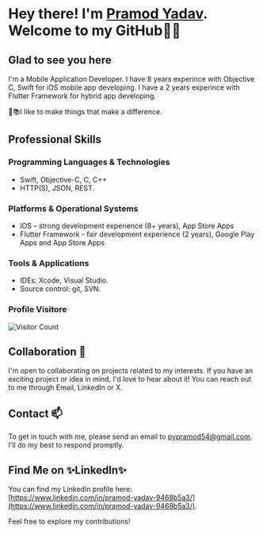 # Hey there! I'm [Pramod Yadav](https://www.linkedin.com/in/pramod-yadav-9468b5a3/). Welcome to my GitHub👋👋

## Glad to see you here

I'm a Mobile Application Developer. I have 8 years experince with Objective C, Swift for iOS mobile app developing. I have a 2 years experince with Flutter Framework for hybrid app developing.

📌📚I like to make things that make a difference.

## Professional Skills

### Programming Languages & Technologies
- Swift, Objective-C, C, C++
- HTTP(S), JSON, REST.
  
### Platforms & Operational Systems
- iOS – strong development experience (8+ years), App Store Apps
 - Flutter Framework - fair development experience (2 years), Google Play Apps and App Store Apps
  
### Tools & Applications
- IDEs: Xcode, Visual Studio.
- Source control: git, SVN.

### Profile Visitore
![Visitor Count](https://profile-counter.glitch.me/{pramod7}/count.svg)

## Collaboration 🤝
I'm open to collaborating on projects related to my interests. If you have an exciting project or idea in mind, I'd love to hear about it! You can reach out to me through Email, LinkedIn or X.

## Contact 📫
To get in touch with me, please send an email to pypramod54@gmail.com. I'll do my best to respond promptly.

## Find Me on ✨LinkedIn✨

You can find my LinkedIn profile here: [https://www.linkedin.com/in/pramod-yadav-9468b5a3/](https://www.linkedin.com/in/pramod-yadav-9468b5a3/).

Feel free to explore my contributions!
<!--
**pramod7/pramod7** is a ✨ _special_ ✨ repository because its `README.md` (this file) appears on your GitHub profile.

Here are some ideas to get you started:

- 🔭 I’m currently working on ...
- 🌱 I’m currently learning ...
- 👯 I’m looking to collaborate on ...
- 🤔 I’m looking for help with ...
- 💬 Ask me about ...
- 📫 How to reach me: ...
- 😄 Pronouns: ...
- ⚡ Fun fact: ...
-->
